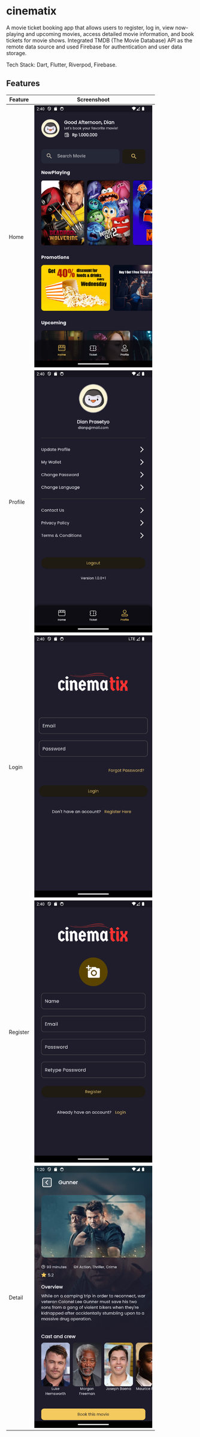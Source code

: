 # cinematix

A movie ticket booking app that allows users to register, log in, view now-playing and upcoming movies, access detailed movie information, and book tickets for movie shows. Integrated TMDB (The Movie Database) API as the remote data source and used Firebase for authentication and user data storage.

Tech Stack: Dart, Flutter, Riverpod, Firebase.

## Features

| Feature  | Screenshoot                                         |
| -------- | --------------------------------------------------- |
| Home     | <img src="Screenshot_1725090018.png"  height="700"> |
| Profile  | <img src="Screenshot_1725090025.png"  height="700"> |
| Login    | <img src="Screenshot_1725090031.png"  height="700"> |
| Register | <img src="Screenshot_1725090035.png"  height="700"> |
| Detail   | <img src="Screenshot_1725171607.png"  height="700"> |
